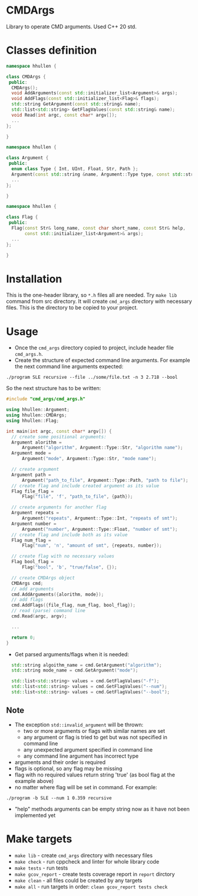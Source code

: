 # CMDArgs
Library to operate CMD arguments. Used C++ 20 std.

# Classes definition
```c++
namespace hhullen {

class CMDArgs {
 public:
  CMDArgs();
  void AddArguments(const std::initializer_list<Argument>& args);
  void AddFlags(const std::initializer_list<Flag>& flags);
  std::string GetArgument(const std::string& name);
  std::list<std::string> GetFlagValues(const std::string& name);
  void Read(int argc, const char* argv[]);
  ...
};

}
```

```c++
namespace hhullen {

class Argument {
 public:
  enum class Type { Int, UInt, Float, Str, Path };
  Argument(const std::string &name, Argument::Type type, const std::string &help);
  ...
};

}
```

```c++
namespace hhullen {

class Flag {
 public:
  Flag(const Str& long_name, const char short_name, const Str& help,
       const std::initializer_list<Argument>& args);
  ...
};

}
```

# Installation
This is the one-header library, so `*.h` files all are needed. Try `make lib` command from src directory. It will create `cmd_args` directory with necessary files. This is the directory to be copied to your project.

# Usage
- Once the `cmd_args` directory copied to project, include header file `cmd_args.h`.  
- Create the structure of expected command line arguments. For example the next command line arguments expected:
```
./program SLE recursive --file ../some/file.txt -n 3 2.718 --bool
```
So the next structure has to be written:
```c++
#include "cmd_args/cmd_args.h"

using hhullen::Argument;
using hhullen::CMDArgs;
using hhullen::Flag;

int main(int argc, const char* argv[]) {
  // create some positional arguments:
  Argument alorithm =
      Argument("algorithm", Argument::Type::Str, "algorithm name");
  Argument mode =
      Argument("mode", Argument::Type::Str, "mode name");

  // create argument
  Argument path =
      Argument("path_to_file", Argument::Type::Path, "path to file");
  // create flag and include created argument as its value
  Flag file_flag =
      Flag("file", 'f', "path_to_file", {path});

  // create arguments for another flag
  Argument repeats =
      Argument("repeats", Argument::Type::Int, "repeats of smt");
  Argument number =
      Argument("number", Argument::Type::Float, "number of smt");
  // create flag and include both as its value
  Flag num_flag =
      Flag("num", 'n', "amount of smt", {repeats, number});

  // create flag with no necessary values
  Flag bool_flag =
      Flag("bool", 'b', "true/false", {});

  // create CMDArgs object
  CMDArgs cmd;
  // add arguments
  cmd.AddArguments({alorithm, mode});
  // add flags
  cmd.AddFlags({file_flag, num_flag, bool_flag});
  // read (parse) command line
  cmd.Read(argc, argv);

  ...

  return 0;
}
```
 

- Get parsed arguments/flags when it is needed:
```c++
  std::string algoithm_name = cmd.GetArgument("algorithm");
  std::string mode_name = cmd.GetArgument("mode");

  std::list<std::string> values = cmd.GetFlagValues("-f");
  std::list<std::string> values = cmd.GetFlagValues("--num");
  std::list<std::string> values = cmd.GetFlagValues("--bool");
```
 
## Note
- The exception `std::invalid_argument` will be thrown:
  - two or more arguments or flags with similar names are set  
  - any argument or flag is tried to get but was not specified in command line  
  - any unexpected argument specified in command line
  - any command line argument has incorrect type
- arguments and their order is required
- flags is optional, so any flag may be missing
- flag with no required values return string 'true' (as bool flag at the example above)
- no matter where flag will be set in command. For example: 
```
./program -b SLE --num 1 0.359 recursive
```
- "help" methods arguments can be empty string now as it have not been implemented yet

# Make targets
- `make lib` - create `cmd_args` directory with necessary files
- `make check` - run cppcheck and linter for whole library code
- `make tests` - run tests
- `make gcov_report` - create tests coverage report in `report` dirctory
- `make clean` - all files could be created by any targets
- `make all` - run targets in order: `clean gcov_report tests check`
